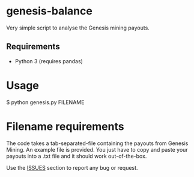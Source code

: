 # genesis-balance
Very simple script to analyse the Genesis mining payouts.



## Requirements
  - Python 3 (requires pandas)
  
# Usage
$ python genesis.py FILENAME




# Filename requirements

The code takes a tab-separated-file containing the payouts from Genesis Mining. An example file is provided. You just have to copy and paste your payouts into a .txt file and it should work out-of-the-box.

Use the [ISSUES](https://github.com/cryptotrade/genesis-balance/issues) section to report any bug or request.



